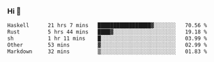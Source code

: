 ### Hi 👋

<!--START_SECTION:waka-->

```txt
Haskell      21 hrs 7 mins   █████████████████▓░░░░░░░   70.56 %
Rust         5 hrs 44 mins   ████▓░░░░░░░░░░░░░░░░░░░░   19.18 %
sh           1 hr 11 mins    █░░░░░░░░░░░░░░░░░░░░░░░░   03.99 %
Other        53 mins         ▓░░░░░░░░░░░░░░░░░░░░░░░░   02.99 %
Markdown     32 mins         ▒░░░░░░░░░░░░░░░░░░░░░░░░   01.83 %
```

<!--END_SECTION:waka-->

